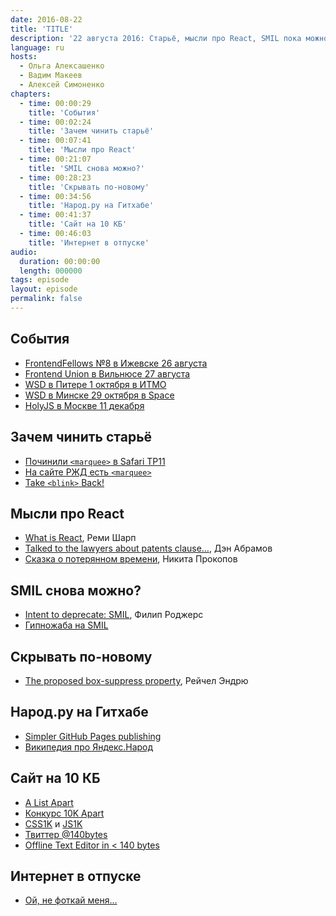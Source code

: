 ```yaml
---
date: 2016-08-22
title: 'TITLE'
description: '22 августа 2016: Старьё, мысли про React, SMIL пока можно, скрывать по-новому, Народ.ру на Гитхабе, сайт на 10 КБ, интернет в отпуске.'
language: ru
hosts:
  - Ольга Алексашенко
  - Вадим Макеев
  - Алексей Симоненко
chapters:
  - time: 00:00:29
    title: 'События'
  - time: 00:02:24
    title: 'Зачем чинить старьё'
  - time: 00:07:41
    title: 'Мысли про React'
  - time: 00:21:07
    title: 'SMIL снова можно?'
  - time: 00:28:23
    title: 'Скрывать по-новому'
  - time: 00:34:56
    title: 'Народ.ру на Гитхабе'
  - time: 00:41:37
    title: 'Сайт на 10 КБ'
  - time: 00:46:03
    title: 'Интернет в отпуске'
audio:
  duration: 00:00:00
  length: 000000
tags: episode
layout: episode
permalink: false
---
```


## События

- [FrontendFellows №8 в Ижевске 26 августа](https://frontendfellows.timepad.ru/event/357305/)
- [Frontend Union в Вильнюсе 27 августа](http://frontend-union.co/)
- [WSD в Питере 1 октября в ИТМО](https://wsd.events/2016/10/01/)
- [WSD в Минске 29 октября в Space](https://wsd.events/2016/10/29/)
- [HolyJS в Москве 11 декабря](https://habrahabr.ru/company/jugru/blog/307972/)

## Зачем чинить старьё

- [Починили `<marquee>` в Safari TP11](https://webkit.org/blog/6883/release-notes-for-safari-technology-preview-release-11/)
- [На сайте РЖД есть `<marquee>`](http://pass.rzd.ru/)
- [Take `<blink>` Back!](https://takeblinkback.com/)

## Мысли про React

- [What is React](https://remysharp.com/2016/08/15/what-is-react), Реми Шарп
- [Talked to the lawyers about patents clause…](https://twitter.com/dan_abramov/status/766217157701230593), Дэн Абрамов
- [Сказка о потерянном времени](http://tonsky.livejournal.com/307980.html), Никита Прокопов

## SMIL снова можно?

- [Intent to deprecate: SMIL](https://groups.google.com/a/chromium.org/d/msg/blink-dev/5o0yiO440LM/YGEJBsjUAwAJ), Филип Роджерс
- [Гипножаба на SMIL](https://pepelsbey.net/pres/web-in-curves/examples/hypnotoad/)

## Скрывать по-новому

- [The proposed box-suppress property](https://rachelandrew.co.uk/archives/2016/07/22/the-proposed-box-suppress-property/), Рейчел Эндрю

## Народ.ру на Гитхабе

- [Simpler GitHub Pages publishing](https://github.com/blog/2228-simpler-github-pages-publishing)
- [Википедия про Яндекс.Народ](https://ru.wikipedia.org/wiki/Яндекс.Народ)

## Сайт на 10 КБ

- [A List Apart](http://alistapart.com/)
- [Конкурс 10K Apart](https://a-k-apart.com/)
- [CSS1K](http://css1k.net/) и [JS1K](http://js1k.com/)
- [Твиттер @140bytes](https://twitter.com/140bytes)
- [Offline Text Editor in < 140 bytes](https://gist.github.com/addyosmani/d1f3ca715ac902788c2d)

## Интернет в отпуске

- [Ой, не фоткай меня…](https://twitter.com/mister_blblbl/status/766371811042947072)
